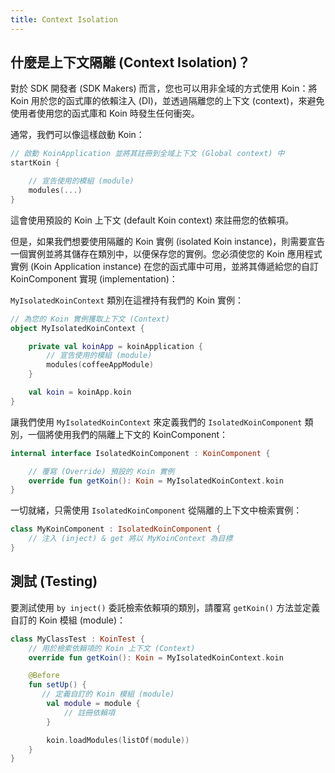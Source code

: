 ```yaml
---
title: Context Isolation
---
```

## 什麼是上下文隔離 (Context Isolation)？

對於 SDK 開發者 (SDK Makers) 而言，您也可以用非全域的方式使用 Koin：將 Koin 用於您的函式庫的依賴注入 (DI)，並透過隔離您的上下文 (context)，來避免使用者使用您的函式庫和 Koin 時發生任何衝突。

通常，我們可以像這樣啟動 Koin：

```kotlin
// 啟動 KoinApplication 並將其註冊到全域上下文 (Global context) 中
startKoin {

    // 宣告使用的模組 (module)
    modules(...)
}
```

這會使用預設的 Koin 上下文 (default Koin context) 來註冊您的依賴項。

但是，如果我們想要使用隔離的 Koin 實例 (isolated Koin instance)，則需要宣告一個實例並將其儲存在類別中，以便保存您的實例。您必須使您的 Koin 應用程式實例 (Koin Application instance) 在您的函式庫中可用，並將其傳遞給您的自訂 KoinComponent 實現 (implementation)：

`MyIsolatedKoinContext` 類別在這裡持有我們的 Koin 實例：

```kotlin
// 為您的 Koin 實例獲取上下文 (Context)
object MyIsolatedKoinContext {

    private val koinApp = koinApplication {
        // 宣告使用的模組 (module)
        modules(coffeeAppModule)
    }

    val koin = koinApp.koin 
}
```

讓我們使用 `MyIsolatedKoinContext` 來定義我們的 `IsolatedKoinComponent` 類別，一個將使用我們的隔離上下文的 KoinComponent：

```kotlin
internal interface IsolatedKoinComponent : KoinComponent {

    // 覆寫 (Override) 預設的 Koin 實例
    override fun getKoin(): Koin = MyIsolatedKoinContext.koin
}
```

一切就緒，只需使用 `IsolatedKoinComponent` 從隔離的上下文中檢索實例：

```kotlin
class MyKoinComponent : IsolatedKoinComponent {
    // 注入 (inject) & get 將以 MyKoinContext 為目標
}
```

## 測試 (Testing)

要測試使用 `by inject()` 委託檢索依賴項的類別，請覆寫 `getKoin()` 方法並定義自訂的 Koin 模組 (module)：

```kotlin
class MyClassTest : KoinTest {
    // 用於檢索依賴項的 Koin 上下文 (Context)
    override fun getKoin(): Koin = MyIsolatedKoinContext.koin

    @Before
    fun setUp() {
       // 定義自訂的 Koin 模組 (module)
        val module = module {
            // 註冊依賴項
        }

        koin.loadModules(listOf(module))
    }
}
```
